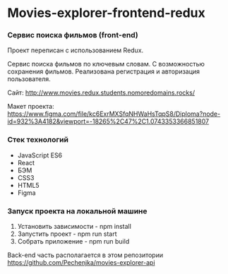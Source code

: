 # **Movies-explorer-frontend-redux**

### Сервис поиска фильмов (front-end)

Проект переписан с использованием Redux.

Сервис поиска фильмов по ключевым словам. С возможностью сохранения фильмов. Реализована регистрация и авторизация пользователя.

Сайт: http://www.movies.redux.students.nomoredomains.rocks/

Макет проекта: https://www.figma.com/file/kc6ExrMXSfqNHWaHsTqpS8/Diploma?node-id=932%3A4182&viewport=-18265%2C47%2C1.0743353366851807

### Стек технологий

- JavaScript ES6
- React
- БЭМ
- CSS3
- HTML5
- Figma

### Запуск проекта на локальной машине
 1. Установить зависимости - npm install
 2. Запустить проект - npm run start
 3. Собрать приложение - npm run build

 Back-end часть располагается в этом репозитории https://github.com/Pechenjka/movies-explorer-api
